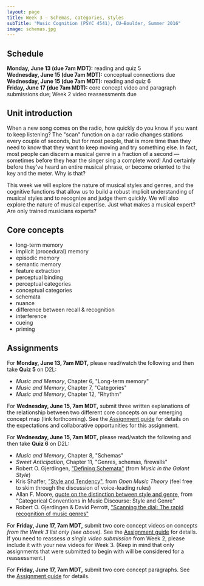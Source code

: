 ```yaml
---
layout: page
title: Week 3 – Schemas, categories, styles
subTitle: "Music Cognition (PSYC 4541), CU–Boulder, Summer 2016"
image: schemas.jpg
---
```


## Schedule

**Monday, June 13 (due 7am MDT):** reading and quiz 5  
**Wednesday, June 15 (due 7am MDT):** conceptual connections due  
**Wednesday, June 15 (due 7am MDT):** reading and quiz 6  
**Friday, June 17 (due 7am MDT):** core concept video and paragraph submissions due; Week 2 video reassessments due


## Unit introduction

When a new song comes on the radio, how quickly do you know if you want to keep listening? The "scan" function on a car radio changes stations every couple of seconds, but for most people, that is more time than they need to know that they want to keep moving and try something else. In fact, most people can discern a musical genre in a fraction of a second — sometimes before they hear the singer sing a complete word! And certainly before they've heard an entire musical phrase, or become oriented to the key and the meter. Why is that?

This week we will explore the nature of musical styles and genres, and the cognitive functions that allow us to build a robust implicit understanding of musical styles and to recognize and judge them quickly. We will also explore the nature of musical expertise. Just what makes a musical expert? Are only trained musicians experts?



## Core concepts

- long-term memory  
- implicit (procedural) memory  
- episodic memory  
- semantic memory  
- feature extraction  
- perceptual binding  
- perceptual categories  
- conceptual categories  
- schemata  
- nuance  
- difference between recall & recognition  
- interference  
- cueing  
- priming  

## Assignments

For **Monday, June 13, 7am MDT,** please read/watch the following and then take **Quiz 5** on D2L:

- *Music and Memory*, Chapter 6, "Long-term memory"  
- *Music and Memory*, Chapter 7, "Categories"  
- *Music and Memory*, Chapter 12, "Rhythm"  

For **Wednesday, June 15, 7am MDT,** submit three written explanations of the relationship between two different core concepts on our emerging concept map (link forthcoming). See the [Assignment guide](/assessments/) for details on the expectations and collaborative opportunities for this assignment.

For **Wednesday, June 15, 7am MDT,** please read/watch the following and then take **Quiz 6** on D2L:

- *Music and Memory*, Chapter 8, "Schemas"  
- *Sweet Anticipation*, Chapter 11, "Genres, schemas, firewalls"  
- Robert O. Gjerdingen, ["Defining Schemata"](https://drive.google.com/file/d/0B9o4hmKNoi6caHZNakRXTktScU0/view?usp=sharing) (from *Music in the Galant Style*)  
- Kris Shaffer, ["Style and Tendency"](http://openmusictheory.com/tendency.html), from *Open Music Theory* (feel free to skim through the discussion of voice-leading rules)  
- Allan F. Moore, [quote on the distinction between style and genre](http://sketches.shaffermusic.com/2016/allan-f-moore-on-the-difference-between-style-and-genre), from "Categorical Conventions in Music Discourse: Style and Genre"  
- Robert O. Gjerdingen & David Perrott, ["Scanning the dial: The rapid recognition of music genres"](http://faculty-web.at.northwestern.edu/music/gjerdingen/Papers/PubPapers/Scanning.pdf)  

For **Friday, June 17, 7am MDT,** submit two core concept videos on concepts *from the Week 3 list only (see above).* See the [Assignment guide](/assessments/) for details. If you need to reassess *a single video submission* from Week 2, please include it with your new videos for Week 3. (Keep in mind that only assignments that were submitted to begin with will be considered for a reassessment.)

For **Friday, June 17, 7am MDT,** submit two core concept paragraphs. See the [Assignment guide](/assessments/) for details.
